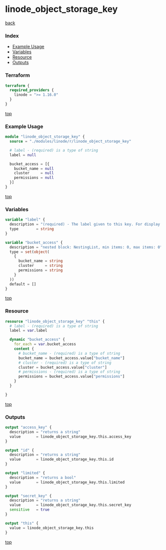 # linode_object_storage_key

[back](../linode.md)

### Index

- [Example Usage](#example-usage)
- [Variables](#variables)
- [Resource](#resource)
- [Outputs](#outputs)

### Terraform

```terraform
terraform {
  required_providers {
    linode = ">= 1.16.0"
  }
}
```

[top](#index)

### Example Usage

```terraform
module "linode_object_storage_key" {
  source = "./modules/linode/r/linode_object_storage_key"

  # label - (required) is a type of string
  label = null

  bucket_access = [{
    bucket_name = null
    cluster     = null
    permissions = null
  }]
}
```

[top](#index)

### Variables

```terraform
variable "label" {
  description = "(required) - The label given to this key. For display purposes only."
  type        = string
}

variable "bucket_access" {
  description = "nested block: NestingList, min items: 0, max items: 0"
  type = set(object(
    {
      bucket_name = string
      cluster     = string
      permissions = string
    }
  ))
  default = []
}
```

[top](#index)

### Resource

```terraform
resource "linode_object_storage_key" "this" {
  # label - (required) is a type of string
  label = var.label

  dynamic "bucket_access" {
    for_each = var.bucket_access
    content {
      # bucket_name - (required) is a type of string
      bucket_name = bucket_access.value["bucket_name"]
      # cluster - (required) is a type of string
      cluster = bucket_access.value["cluster"]
      # permissions - (required) is a type of string
      permissions = bucket_access.value["permissions"]
    }
  }

}
```

[top](#index)

### Outputs

```terraform
output "access_key" {
  description = "returns a string"
  value       = linode_object_storage_key.this.access_key
}

output "id" {
  description = "returns a string"
  value       = linode_object_storage_key.this.id
}

output "limited" {
  description = "returns a bool"
  value       = linode_object_storage_key.this.limited
}

output "secret_key" {
  description = "returns a string"
  value       = linode_object_storage_key.this.secret_key
  sensitive   = true
}

output "this" {
  value = linode_object_storage_key.this
}
```

[top](#index)